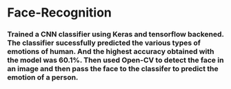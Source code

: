 ﻿# Face-Recognition
### Trained a CNN classifier using Keras and tensorflow backened. The classifier sucessfully predicted the various types of emotions of human. And the highest accuracy obtained with the model was 60.1%. Then used Open-CV to detect the face in an image and then pass the face to the classifer to predict the emotion of a person.
